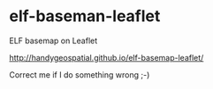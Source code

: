 # elf-baseman-leaflet
ELF basemap on Leaflet

http://handygeospatial.github.io/elf-basemap-leaflet/

Correct me if I do something wrong ;-)
